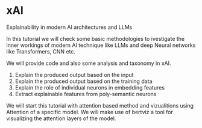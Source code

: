 # xAI
Explainability in modern AI architectures and LLMs

In this tutorial we will check some basic methodologies to ivestigate the inner workings of modern AI technique like LLMs and deep Neural networks like Transformers, CNN etc. 

We will provide code and also some analysis and taxonomy in xAI.

1. Explain the produced output based on the input
2. Explain the produced output based on the training data
3. Explain the role of individual neurons in embedding features
4. Extract explainable features from poly-semantic neurons

We will start this tutorial with attention based method and vizualitions using Attention of a specific model. We will make use of bertviz a tool for visualizing the attention layers of the model.